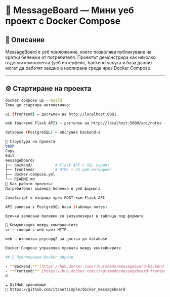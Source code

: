 
# 📝 MessageBoard — Мини уеб проект с Docker Compose

## 📌 Описание

MessageBoard е уеб приложение, което позволява публикуване на кратки бележки от потребителя. Проектът демонстрира как няколко отделни компонента (уеб интерфейс, backend услуга и база данни) могат да работят заедно в изолирана среда чрез Docker Compose.

---

## ⚙️ Стартиране на проекта

```bash
docker compose up --build
Това ще стартира автоматично:

ui (frontend) – достъпен на http://localhost:8081

web (backend Flask API) – достъпен на http://localhost:5000/api/notes

database (PostgreSQL) – обслужва backend-а

🧱 Структура на проекта
bash
Copy
Edit
messageboard/
├── backend/          # Flask API с SQL скрипт
├── frontend/         # HTML + JS уеб интерфейс
├── docker-compose.yml
└── README.md
🧠 Как работи проектът
Потребителят въвежда бележка в уеб формата

JavaScript я изпраща чрез POST към Flask API

API записва в PostgreSQL база (таблица notes)

Всички записани бележки се визуализират в таблица под формата

🔄 Комуникация между компонентите
ui → говори с web през HTTP

web → използва psycopg2 за достъп до database

Docker Compose управлява мрежата между контейнерите

## 🐳 Публикувани Docker образи

- **Backend:** [https://hub.docker.com/r/kursmado/messageboard-backend](https://hub.docker.com/r/kursmado/messageboard-backend)
- **Frontend:** [https://hub.docker.com/r/kursmado/messageboard-frontend](https://hub.docker.com/r/kursmado/messageboard-frontend)
d

☁️ GitHub хранилище
🔗 https://github.com/itsnotsimple/docker_messageboard


